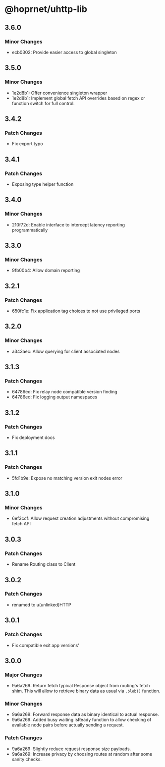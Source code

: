# @hoprnet/uhttp-lib

## 3.6.0

### Minor Changes

-   ecb0302: Provide easier access to global singleton

## 3.5.0

### Minor Changes

-   1e2d8b1: Offer convenience singleton wrapper
-   1e2d8b1: Implement global fetch API overrides based on regex or function switch for full control.

## 3.4.2

### Patch Changes

-   Fix export typo

## 3.4.1

### Patch Changes

-   Exposing type helper function

## 3.4.0

### Minor Changes

-   210f72d: Enable interface to intercept latency reporting programmatically

## 3.3.0

### Minor Changes

-   9fb00b4: Allow domain reporting

## 3.2.1

### Patch Changes

-   650fc1e: Fix application tag choices to not use privileged ports

## 3.2.0

### Minor Changes

-   a343aec: Allow querying for client associated nodes

## 3.1.3

### Patch Changes

-   64786ed: Fix relay node compatible version finding
-   64786ed: Fix logging output namespaces

## 3.1.2

### Patch Changes

-   Fix deployment docs

## 3.1.1

### Patch Changes

-   5fd1b9e: Expose no matching version exit nodes error

## 3.1.0

### Minor Changes

-   6ef3ccf: Allow request creation adjustments without compromising fetch API

## 3.0.3

### Patch Changes

-   Rename Routing class to Client

## 3.0.2

### Patch Changes

-   renamed to u(unlinked)HTTP

## 3.0.1

### Patch Changes

-   Fix compatible exit app versions'

## 3.0.0

### Major Changes

-   9a6a269: Return fetch typical Response object from routing's fetch shim.
    This will allow to retrieve binary data as usual via `.blob()` function.

### Minor Changes

-   9a6a269: Forward response data as binary identical to actual response.
-   9a6a269: Added busy waiting isReady function to allow checking of available node pairs before actually sending a request.

### Patch Changes

-   9a6a269: Slightly reduce request response size payloads.
-   9a6a269: Increase privacy by choosing routes at random after some sanity checks.

